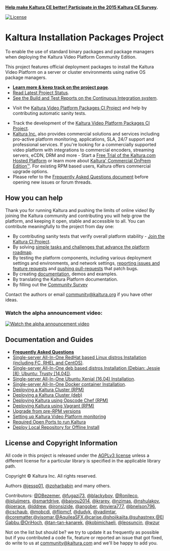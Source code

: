 **[Help make Kaltura CE better! Participate in the 2015 Kaltura CE Survey](https://www.kaltura.com/tiny/u08ud).**

[![License](https://img.shields.io/badge/license-AGPLv3-blue.svg)](http://www.gnu.org/licenses/agpl-3.0.html)
# Kaltura Installation Packages Project
To enable the use of standard binary packages and package managers when deploying the Kaltura Video Platform Community Edition.

This project features official deployment packages to install the Kaltura Video Platform on a server or cluster environments using native OS package managers.

* **[Learn more & keep track on the project page](http://kaltura.github.io/platform-install-packages/)**.    
* [Read Latest Project Status](https://github.com/kaltura/platform-install-packages/blob/master/doc/project-status-updates.md).
* [See the Build and Test Reports on the Continuous Integration system](http://installrepo.kaltura.org/reports/ci/).    
+ Visit the [Kaltura Video Platform Packages CI Project](https://github.com/kaltura/platform-continuous-integration) and help by contributing automatic sanity tests.
* Track the development of the [Kaltura Video Platform Packages CI Project](https://github.com/kaltura/platform-continuous-integration).
* [Kaltura Inc.](http://corp.kaltura.com) also provides commercial solutions and services including pro-active platform monitoring, applications, SLA, 24/7 support and professional services. If you're looking for a commercially supported video platform  with integrations to commercial encoders, streaming servers, eCDN, DRM and more - Start a [Free Trial of the Kaltura.com Hosted Platform](http://corp.kaltura.com/free-trial) or learn more about [Kaltura' Commercial OnPrem Edition™](http://corp.kaltura.com/Deployment-Options/Kaltura-On-Prem-Edition). For existing RPM based users, Kaltura offers commercial upgrade options.
* Please refer to the [Frequently Asked Questions document](https://github.com/kaltura/platform-install-packages/blob/master/doc/kaltura-packages-faq.md) before opening new issues or forum threads.

## How you can help
Thank you for running Kaltura and pushing the limits of online video! By joining the Kaltura community and contributing you will help grow the platform, and keeping it open, stable and accessible to all. You can contribute meaningfully to the project from day one:    

+ By contributing sanity tests that verify overall platform stability - [Join the Kaltura CI Project](https://github.com/kaltura/platform-continuous-integration).
+ By solving [simple tasks and challenges that advance the platform roadmap](http://bit.ly/kaltura-tasks).
+ By testing the platform components, including various deployment settings and environments, and network settings, [reporting issues and feature requests](https://github.com/kaltura/platform-install-packages/issues) and [pushing pull-requests](https://help.github.com/articles/creating-a-pull-request) that patch bugs.
+ By creating [documentation](https://github.com/kaltura/platform-install-packages/tree/master/doc), demos and examples.
+ By translating the Kaltura Platform documentation.
+ By filling out the [Community Survey](http://surveys.kaltura.org/index.php/877436/lang-en)

Contact the authors or email community@kaltura.org if you have other ideas.

### Watch the alpha announcement video:
[![Watch the alpha announcement video](http://kaltura.github.io/platform-install-packages/images/news/1st-alpha-video-thumb.png "Watch the alpha announcement video")](http://bit.ly/1fIsdmY)


## Documentation and Guides

* [**Frequently Asked Questions**](doc/kaltura-packages-faq.md)
* [Single-server All-In-One RedHat based Linux distros Installation (including FC, RHEL and CentOS)](doc/install-kaltura-redhat-based.md).
* [Single-server All-In-One deb based distros Installation (Debian: Jessie [8]; Ubuntu: Trusty [14.04])](doc/install-kaltura-deb-based.md).
* [Single-server All-In-One Ubuntu Xenial (16.04) Installation](doc/install-kaltura-xenial.md).
* [Single-server All-In-One Docker container Installation](doc/install-docker.md).
* [Deploying a Kaltura Cluster (RPM)](doc/rpm-cluster-deployment-instructions.md)
* [Deploying a Kaltura Cluster (deb)](doc/deb-cluster-deployment-instructions.md)
* [Deploying Kaltura using Opscode Chef (RPM)](doc/rpm-chef-cluster-deployment.md)
* [Deploying Kaltura using Vagrant (RPM)](vagrant)
* [Upgrade from pre-RPM versions](doc/kaltura-updater)
* [Setting up Kaltura Video Platform monitoring](doc/platform-monitors.md)
* [Required Open Ports to run Kaltura](doc/kaltura-required-ports.md)
* [Deploy Local Repository for Offline Install](doc/deploy-local-rpm-repo-offline-install.md)



## License and Copyright Information
All code in this project is released under the [AGPLv3 license](http://www.gnu.org/licenses/agpl-3.0.html) unless a different license for a particular library is specified in the applicable library path. 

Copyright © Kaltura Inc. All rights reserved.

Authors [@jessp01](https://github.com/jessp01), [@zoharbabin](https://github.com/zoharbabin) and many others.

Contributors: [@DBezemer](https://github.com/DBezemer), [@fugazi73](https://github.com/fugazi73), [@blackyboy](https://github.com/blackyboy), [@Ronileco](https://github.com/Ronileco), [@jpluijmers](https://github.com/jpluijmers), [@smartdrive](https://github.com/smartdrive), [@baiyou2014](https://github.com/baiyou2014), [@krarey](https://github.com/krarey), [@nzimas](https://github.com/nzimas), [@nshulakov](https://github.com/nshulakov), [@joerace](https://github.com/joerace), [@iddrew](https://github.com/iddrew), [@ironsizide](https://github.com/ironsizide), [@angober](https://github.com/angober), [@nviera777](https://github.com/nviera777), [@bnelson796](https://github.com/bnelson796), [@cschaub](https://github.com/cschaub), [@mobcdi](https://github.com/mobcdi), [@flipmcf](https://github.com/flipmcf), [@dudyk](https://github.com/dudyk), [@vadimtar](https://github.com/vadimtar), [@corematter](https://github.com/corematter),[@visomar](https://github.com/visomar),[@AquileaSFX](https://github.com/AquileaSFX),[@carise](https://github.com/carise),[@shojikajita](https://github.com/shojikajita),[@suhastnex](https://github.com/suhastnex),[@ElGabbu](https://github.com/ElGabbu),[@OriHoch](https://github.com/OriHoch), [@tan-tan-kanarek](https://github.com/tan-tan-kanarek), [@kobimichaeli](https://github.com/kobimichaeli), [@leosuncin](https://github.com/leosuncin), [@wzur](https://github.com/wzur)

Not on the list but should be? we try to update it as frequently as possible but if you contributed a code fix, feature or reported an issue that got fixed, do write to us at community@kaltura.com and we'll be happy to add you.

